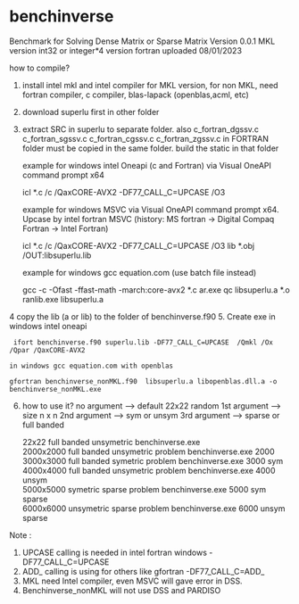 # benchinverse
Benchmark for Solving Dense Matrix or Sparse Matrix
Version 0.0.1 MKL version int32 or integer*4 version fortran
uploaded 08/01/2023

how to compile?
1. install intel mkl and intel compiler for MKL version, for non MKL, need fortran compiler, c compiler, blas-lapack (openblas,acml, etc)
2. download superlu first in  other  folder
3. extract SRC in superlu to separate folder.  also c_fortran_dgssv.c  c_fortran_sgssv.c  c_fortran_cgssv.c  c_fortran_zgssv.c 
   in FORTRAN folder must be copied in the same folder. 
   build the static in that folder
    
    example for windows intel Oneapi (c and Fortran) via Visual OneAPI command prompt x64
    
    icl *.c /c  /QaxCORE-AVX2 -DF77_CALL_C=UPCASE /O3

    example for windows MSVC via Visual OneAPI command prompt x64. Upcase by intel fortran MSVC (history: MS fortran -> Digital Compaq Fortran -> Intel Fortran) 
    
    icl *.c /c  /QaxCORE-AVX2 -DF77_CALL_C=UPCASE /O3
    lib *.obj /OUT:libsuperlu.lib 
    
    example for windows gcc equation.com (use batch file instead)
    
    gcc -c -Ofast -ffast-math -march:core-avx2 *.c
    ar.exe qc libsuperlu.a  *.o
    ranlib.exe libsuperlu.a
    
4   copy the lib (a or lib) to the folder of benchinverse.f90 
5.  Create exe
     in windows intel oneapi
     
     ifort benchinverse.f90 superlu.lib -DF77_CALL_C=UPCASE  /Qmkl /Ox /Qpar /QaxCORE-AVX2  

    in windows gcc equation.com with openblas
   
    gfortran benchinverse_nonMKL.f90  libsuperlu.a libopenblas.dll.a -o benchinverse_nonMKL.exe

6. how to use it?
    no argument --> default 22x22 random 
    1st argument --> size n x n
    2nd argument  -->  sym or unsym
    3rd argument  -->  sparse or full banded
    
    22x22 full banded unsymetric 
    benchinverse.exe       
    2000x2000 full banded unsymetric problem
    benchinverse.exe 2000  
    3000x3000 full banded symetric problem
    benchinverse.exe 3000  sym 
    4000x4000 full banded unsymetric problem
    benchinverse.exe 4000  unsym  
    5000x5000 symetric sparse problem
    benchinverse.exe 5000  sym  sparse  
    6000x6000 unsymetric sparse problem
    benchinverse.exe 6000  unsym  sparse 

Note : 
1. UPCASE calling is needed in intel fortran windows -DF77_CALL_C=UPCASE
 2. ADD_ calling is using for others like gfortran -DF77_CALL_C=ADD_
 3. MKL need Intel compiler, even MSVC will gave error in DSS.
 4. Benchinverse_nonMKL will not use DSS and PARDISO
